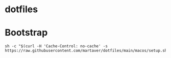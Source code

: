 # dotfiles

# Bootstrap

```
sh -c "$(curl -H 'Cache-Control: no-cache' -s https://raw.githubusercontent.com/martaver/dotfiles/main/macos/setup.sh)"
```